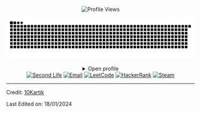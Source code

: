 <p align = "center">
	<img src = "https://komarev.com/ghpvc/?username=anyahritvik&style=plastic&color=blueviolet" alt = "Profile Views"/>
</p>
<p align = "center">
	<img src = "https://github.com/7oSkaaa/7oSkaaa/blob/output/github-contribution-grid-snake.svg?" alt = "Snake Game"/>
</p>

<div align="center">




<details>
<summary>Open profile</summary>

<br>
<div>
  <div align=center>
      <img height="200" alt="Avatar photo of RD" src="https://github.com/anyahritvik/anyahritvik/blob/main/Iconarchive-Robot-Avatar-Yellow-5-Minion.512.png" alt="Avatar photo of RD">
  </div>
  <div align=center>
      <a href="https://git.io/typing-svg"><img src="https://readme-typing-svg.demolab.com/?font=VT323&size=35&duration=3500&pause=300&color=6A0572&center=true&vCenter=true&width=500&lines=Hey%2C+I+am+Rey+Dreamer;Welcome+to+My+GitHub+Profile" alt="Typing SVG" /></a>
  </div>
</div>

<details>
<summary>About me</summary>

[//]: # (You must have a lf before the markdown element when inside a block for it to work: https://stackoverflow.com/questions/29368902/how-can-i-wrap-my-markdown-in-an-html-div)

<div align="left">

```js
/**
 * Represents me.
 *
 * @constructor
 * @param {string} name - Rey Dreamer(Ken Marques)
 * @param {string} location - Home, Second Life, Linden Labs.
 * @param {string} languagues - English, Hindi, Gibberish😆.
 * @param {string} jobTitle - Builder.
 * @param {string} specialization - Scripting, 3D Modelling & Hopping 🦘.
 * @param {string} hobbies - Exploring.
 * @param {string} education - M.Tech .
 * @param {string} approachable - No usually.
 * @param {string} stength - My Queenzo.
 * @param {string} weakness - Introv...😶.
 *
 * @throws {Punch} To any and all bugs.
 *
 * @returns {Object} Rey Dreamer(Ken Marques).
 */
```

</div>

</details>

<details>
<summary>Tools</summary>
<div>
  <p style="display: inline-block;" align="center">
    <kbd>
      <kbd>Programming Languages</kbd>
      <br>
      <br>
      <img width="30px" src="https://cdn.jsdelivr.net/gh/devicons/devicon/icons/cplusplus/cplusplus-original.svg" alt="cpp" title="C++" /> 
      <img width="30px" src="https://cdn.jsdelivr.net/gh/devicons/devicon/icons/javascript/javascript-original.svg" alt="js" title="Javascript"/> 
      <img width="30px" src="https://cdn.jsdelivr.net/gh/devicons/devicon/icons/python/python-original.svg" alt="py" title="Python"/> 
	  <img width="30px" src="https://github.com/anyahritvik/anyahritvik/blob/main/SL-LOGO.png" alt="lsl" title="LSL"/> 
    </kbd>
    <kbd>
      <kbd>Front-end</kbd>
      <br>
      <br>
      <img width="30px" src="https://cdn.jsdelivr.net/gh/devicons/devicon/icons/html5/html5-original.svg" alt="html" title="HTML"/> 
      <img width="30px" src="https://cdn.jsdelivr.net/gh/devicons/devicon/icons/css3/css3-plain-wordmark.svg" alt="css" title="CSS"/>  
    </kbd>
    <kbd>
    <br>
    <kbd>
      <kbd>Automation, Data Science & AI</kbd>
      <br>
      <br>
      <img width="30px" src="https://cdn.jsdelivr.net/gh/devicons/devicon/icons/numpy/numpy-original.svg" alt="numpy" title="Numpy"/>
      <img width="30px" src="https://cdn.jsdelivr.net/gh/devicons/devicon/icons/pandas/pandas-original.svg" alt="pandas" title="Pandas"/>
      <img width="30px" src="https://img.icons8.com/color/48/tensorflow.png" alt="chatgpt" title="Tensorflow"/>
    </kbd>
    </kbd>
    <kbd>
      <kbd>Design & 3D Modelling Tools</kbd>
      <br>
      <br>
      <img width="30px" src="https://img.icons8.com/color/48/blender-3d.png" alt="bash" title="Blender"/>
      <img width="30px" src="https://img.icons8.com/nolan/64/substance-painter.png" alt="vim" title="Substance Painter"/>
	  <img width="30px" src="https://img.icons8.com/color/48/zbrush.png" alt="vim" title="ZBrush"/>
	  <img width="30px" src="https://img.icons8.com/color/48/adobe-illustrator--v1.png" alt="vim" title="Adobe Illustrator"/>
	 <img width="30px" src="https://img.icons8.com/color/48/adobe-photoshop--v1.png" alt="vim" title="Adobe Photoshop"/>
    </kbd>
    <kbd>
      <kbd>Tools</kbd>
      <br>
      <br>
      <img width="30" src="https://img.icons8.com/fluency/48/spyder-ide-5.png" alt="Xcode" title="Spyder"/>
      <img width="30px" src="https://cdn.jsdelivr.net/gh/devicons/devicon/icons/vscode/vscode-original.svg"  alt="VSCode" title="VS Code"/>
      <img width="30px" src="https://cdn.jsdelivr.net/gh/devicons/devicon/icons/jupyter/jupyter-original.svg"  alt="jupiter" title="Jupyter"/>
  </kbd>
  </p>
</div>
</details>

<details>
  <summary>GitHub Stats</summary>
  <br>
  <p align="center">
    <img align="center" src="https://github-readme-stats.vercel.app/api?username=anyahritvik&show_icons=true\&show=reviews,discussions_started,discussions_answered,prs_merged,prs_merged_percentage" alt="GitHub Stats">
  </p>
</details>

<details>
  <summary>Quote</summary>
  <br>
  <blockquote>
    “The mind is everything. What you think, you become”
    <br><strong> <img width="30px" src="https://img.icons8.com/external-icongeek26-outline-gradient-icongeek26/64/external-buddha-buddhism-icongeek26-outline-gradient-icongeek26.png"  alt="jupiter" title="Jupyter"/></strong>
  </blockquote>
</details>





</details>



</div>

<div align=center>
 <a href="https://www.linkedin.com/in/kartikkapgate/" target="_blank"><img src="https://img.shields.io/static/v1?style=for-the-badge&message=Second Life&color=0A66C2&logo=LinkedIn&logoColor=FFFFFF&label=" alt="Second Life" /></a>
<a href="mailto:kkapagte5@gmail.com?subject=Hi%20Kartik%20,%20nice%20to%20meet%20you!" target="_blank"><img alt="Email" src="https://img.shields.io/static/v1?style=for-the-badge&message=Gmail&color=EA4335&logo=Gmail&logoColor=FFFFFF&label=" /></a>
<a href="https://leetcode.com/kk10-/" target="_blank"><img width="100px" src="https://upload.wikimedia.org/wikipedia/commons/thumb/0/0a/LeetCode_Logo_black_with_text.svg/2560px-LeetCode_Logo_black_with_text.svg.png" alt="LeetCode" /></a>
<a href="https://www.hackerrank.com/profile/kartik_kapgate" target="_blank"><img width="100px" src="https://user-images.githubusercontent.com/1194257/65596422-1cef2080-df97-11e9-9abb-a225204d1805.png" alt="HackerRank" /></a>
<a href="https://steamcommunity.com/id/kk10-/" target="_blank"><img width="110px" alt="Steam" src="https://e7.pngegg.com/pngimages/768/845/png-clipart-brand-logo-product-design-font-steam-text-logo.png" /></a>
</div>

------
Credit: [10Kartik](https://github.com/10Kartik)

Last Edited on: 18/01/2024
